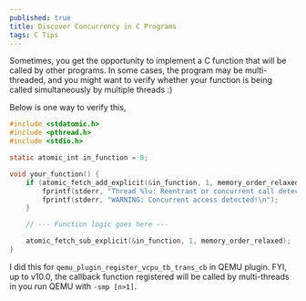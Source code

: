 ```yaml
---
published: true
title: Discover Concurrency in C Programs
tags: C Tips
---
```


Sometimes, you get the opportunity to implement a C function that will be called by other programs. In some cases, the program may be multi-threaded, and you might want to verify whether your function is being called simultaneously by multiple threads :)

Below is one way to verify this,

```c
#include <stdatomic.h>
#include <pthread.h>
#include <stdio.h>

static atomic_int in_function = 0;

void your_function() {
    if (atomic_fetch_add_explicit(&in_function, 1, memory_order_relaxed) > 0) {
        fprintf(stderr, "Thread %lu: Reentrant or concurrent call detected!\n", (unsigned long)pthread_self());
        fprintf(stderr, "WARNING: Concurrent access detected!\n");
    }

    // --- Function logic goes here ---

    atomic_fetch_sub_explicit(&in_function, 1, memory_order_relaxed);
}
```

I did this for ```qemu_plugin_register_vcpu_tb_trans_cb``` in QEMU plugin. FYI, up to v10.0, the callback function registered will be called by multi-threads in you run QEMU with ```-smp [n>1]```.
